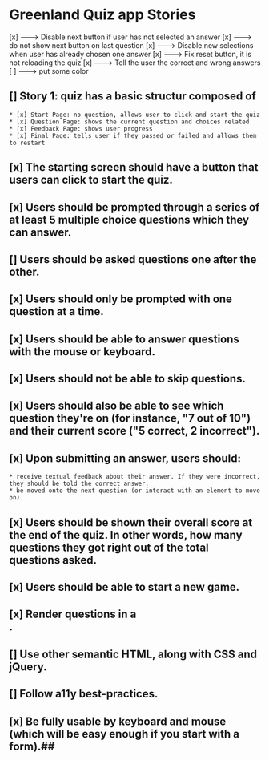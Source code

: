 # Greenland Quiz app Stories

 [x] ---> Disable next button if user has not selected an answer
 	[x] ---> do not show next button on last question
 [x] ---> Disable new selections when user has already chosen one answer
 [x] ---> Fix reset button, it is not reloading the quiz
 [x] ---> Tell the user the correct and wrong answers 
 [ ] ---> put some color

## [] Story 1: quiz has a basic structur composed of
	
	* [x] Start Page: no question, allows user to click and start the quiz
	* [x] Question Page: shows the current question and choices related
	* [x] Feedback Page: shows user progress
	* [x] Final Page: tells user if they passed or failed and allows them to restart

## [x] The starting screen should have a button that users can click to start the quiz.
## [x] Users should be prompted through a series of at least 5 multiple choice questions which they can answer.
## [] Users should be asked questions one after the other.
## [x] Users should only be prompted with one question at a time.
## [x] Users should be able to answer questions with the mouse or keyboard.
## [x] Users should not be able to skip questions.
## [x] Users should also be able to see which question they're on (for instance, "7 out of 10") and their current score ("5 correct, 2 incorrect").
## [x] Upon submitting an answer, users should:
	
	* receive textual feedback about their answer. If they were incorrect, they should be told the correct answer.
	* be moved onto the next question (or interact with an element to move on).

## [x] Users should be shown their overall score at the end of the quiz. In other words, how many questions they got right out of the total questions asked.

## [x] Users should be able to start a new game.
## [x] Render questions in a <form>.

## [] Use other semantic HTML, along with CSS and jQuery.

## [] Follow a11y best-practices.

## [x] Be fully usable by keyboard and mouse (which will be easy enough if you start with a form).##